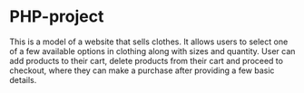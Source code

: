 # PHP-project
This is a model of a website that sells clothes. It allows users to select one of a few available options in clothing along with sizes and quantity. User can add products to their cart, delete products from their cart and proceed to checkout, where they can make a purchase after providing a few basic details. 
